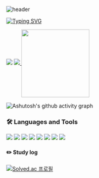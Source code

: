 <!--
**seyi103/seyi103** is a ✨ _special_ ✨ repository because its `README.md` (this file) appears on your GitHub profile.

Here are some ideas to get you started:

- 🔭 I’m currently working on ...
- 🌱 I’m currently learning ...
- 👯 I’m looking to collaborate on ...
- 🤔 I’m looking for help with ...
- 💬 Ask me about ...
- 📫 How to reach me: ...
- 😄 Pronouns: ...
- ⚡ Fun fact: ...
-->
![header](https://capsule-render.vercel.app/api?type=waving&text=🐧🐧🐧&height=150&color=87CEFA&fontColor=fff)


[![Typing SVG](https://readme-typing-svg.herokuapp.com/?colorfffd&lines=Study+with+me?🐯🐧😆&font=Redressed&size=40)](https://git.io/typing-svg)

<a href="https://opgc.me/#/users/seyi103" target="_blank"><img src="https://api.opgc.me/githubs/users/seyi103/tag/?theme=basic" /></a>
<a href="s" style="height:180px">
  <img src="https://github-readme-stats.vercel.app/api/top-langs/?username=seyi103&exclude_repo=seyi103.github.io&layout=compact&theme=tokyonight" />
</a>
<a href="[s](https://github.com/seyi103">
  <img img align="center" style="height:180px" src="https://raw.githubusercontent.com/seyi103/github-stats-transparent/output/generated/languages.svg" />
</a>

![Ashutosh's github activity graph](https://github-readme-activity-graph.cyclic.app/graph?username=seyi103&theme=dracula)

### 🛠 Languages and Tools

<img src="https://img.shields.io/badge/C-00ADD8?style=flat-square&logo=C&logoColor=white"/> </t>
<img src="https://img.shields.io/badge/C++-1E90FF?style=flat-square&logo=C++&logoColor=white"/>
<img src="https://img.shields.io/badge/Python-3776AB?style=flat-square&logo=Python&logoColor=white"/>
<img src="https://img.shields.io/badge/CSS3-1572B6?style=flat-square&logo=CSS3&logoColor=white"/> </t>
<img src="https://img.shields.io/badge/HTML5-E34F26?style=flat-square&logo=HTML5&logoColor=white"/> 
<img src="https://img.shields.io/badge/JavaScript-F7DF1E?style=flat-square&logo=JavaScript&logoColor=white"/>
<img src="https://img.shields.io/badge/Node.js-339933?style=flat-square&logo=Node.js&logoColor=white"/>
<img src="https://img.shields.io/badge/Linux-FCC624?style=flat-square&logo=Linux&logoColor=white"/>

#### :pencil2: Study log
[![Solved.ac 프로필](http://mazassumnida.wtf/api/v2/generate_badge?boj=seed14)](https://solved.ac/seed14)
